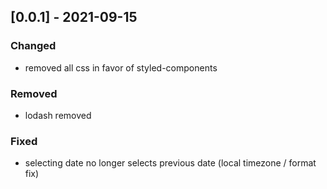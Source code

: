 ## [0.0.1] - 2021-09-15
### Changed
- removed all css in favor of styled-components

### Removed
- lodash removed

### Fixed
- selecting date no longer selects previous date (local timezone / format fix)